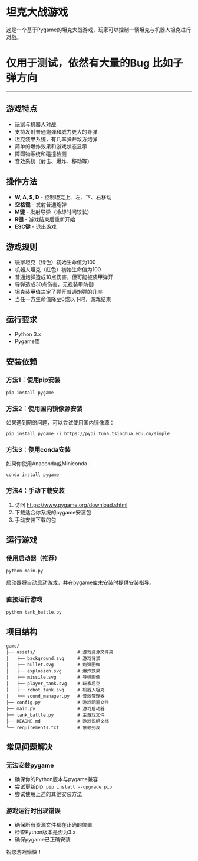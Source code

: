 # 坦克大战游戏

这是一个基于Pygame的坦克大战游戏，玩家可以控制一辆坦克与机器人坦克进行对战。

# 仅用于测试，依然有大量的Bug 比如子弹方向


----

## 游戏特点

- 玩家与机器人对战
- 支持发射普通炮弹和威力更大的导弹
- 坦克装甲系统，有几率弹开敌方炮弹
- 简单的爆炸效果和游戏状态显示
- 障碍物系统和碰撞检测
- 音效系统（射击、爆炸、移动等）

## 操作方法

- **W, A, S, D** - 控制坦克上、左、下、右移动
- **空格键** - 发射普通炮弹
- **M键** - 发射导弹（冷却时间较长）
- **R键** - 游戏结束后重新开始
- **ESC键** - 退出游戏

## 游戏规则

- 玩家坦克（绿色）初始生命值为100
- 机器人坦克（红色）初始生命值为100
- 普通炮弹造成10点伤害，但可能被装甲弹开
- 导弹造成30点伤害，无视装甲防御
- 坦克装甲值决定了弹开普通炮弹的几率
- 当任一方生命值降至0或以下时，游戏结束

## 运行要求

- Python 3.x
- Pygame库

## 安装依赖

### 方法1：使用pip安装
```
pip install pygame
```

### 方法2：使用国内镜像源安装
如果遇到网络问题，可以尝试使用国内镜像源：
```
pip install pygame -i https://pypi.tuna.tsinghua.edu.cn/simple
```

### 方法3：使用conda安装
如果你使用Anaconda或Miniconda：
```
conda install pygame
```

### 方法4：手动下载安装
1. 访问 https://www.pygame.org/download.shtml
2. 下载适合你系统的pygame安装包
3. 手动安装下载的包

## 运行游戏

### 使用启动器（推荐）
```
python main.py
```
启动器将自动启动游戏，并在pygame库未安装时提供安装指导。

### 直接运行游戏
```
python tank_battle.py
```

## 项目结构

```
game/
├── assets/                # 游戏资源文件夹
│   ├── background.svg     # 游戏背景
│   ├── bullet.svg         # 炮弹图像
│   ├── explosion.svg      # 爆炸效果
│   ├── missile.svg        # 导弹图像
│   ├── player_tank.svg    # 玩家坦克
│   ├── robot_tank.svg     # 机器人坦克
│   └── sound_manager.py   # 音效管理器
├── config.py              # 游戏配置文件
├── main.py                # 游戏启动器
├── tank_battle.py         # 主游戏文件
├── README.md              # 游戏说明文档
└── requirements.txt       # 依赖列表
```

## 常见问题解决

### 无法安装pygame
- 确保你的Python版本与pygame兼容
- 尝试更新pip: `pip install --upgrade pip`
- 尝试使用上述的其他安装方法

### 游戏运行时出现错误
- 确保所有资源文件都在正确的位置
- 检查Python版本是否为3.x
- 确保pygame已正确安装

祝您游戏愉快！